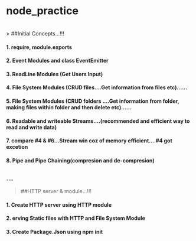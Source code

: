 # node_practice

<br>
> ##Initial Concepts...!!!
<br>

#### 1. require, module.exports
#### 2. Event Modules and class EventEmitter
#### 3. ReadLine Modules (Get Users Input)
#### 4. File System Modules (CRUD  files....Get information from files etc)......
#### 5. File System Modules (CRUD folders ....Get information from folder, making files within folder and then delete  etc)......
#### 6. Readable and writeable Streams....(recommended and efficient way to read and write data)
#### 7. compare #4 & #6...Stream win coz of memory efficient....#4 got excetion
#### 8. Pipe and Pipe Chaining(compresion and de-compresion) 

<br>
---
<br>

> ##HTTP server & module...!!! 

#### 1. Create HTTP server using HTTP module
#### 2. erving Static files with HTTP and File System Module
#### 3. Create Package.Json using npm init
